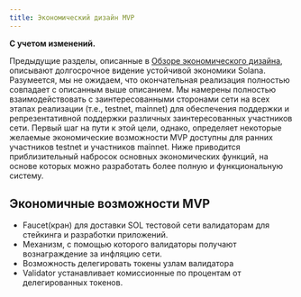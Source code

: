 ```yaml
---
title: Экономический дизайн MVP
---
```


**С учетом изменений.**

Предыдущие разделы, описанные в [Обзоре экономического дизайна](ed_overview.md), описывают долгосрочное видение устойчивой экономики Solana. Разумеется, мы не ожидаем, что окончательная реализация полностью совпадает с описанным выше описанием. Мы намерены полностью взаимодействовать с заинтересованными сторонами сети на всех этапах реализации \(т.е., testnet, mainnet\) для обеспечения поддержки и репрезентативной поддержки различных заинтересованных участников сети. Первый шаг на пути к этой цели, однако, определяет некоторые желаемые экономические возможности MVP доступны для ранних участников testnet и участников mainnet. Ниже приводится приблизительный набросок основных экономических функций, на основе которых можно разработать более полную и функциональную систему.

## Экономичные возможности MVP

- Faucet(кран) для доставки SOL тестовой сети валидаторам для стейкинга и разработки приложений.
- Механизм, с помощью которого валидаторы получают вознаграждение за инфляцию сети.
- Возможность делегировать токены узлам валидатора
- Validator устанавливает комиссионные по процентам от делегированных токенов.
